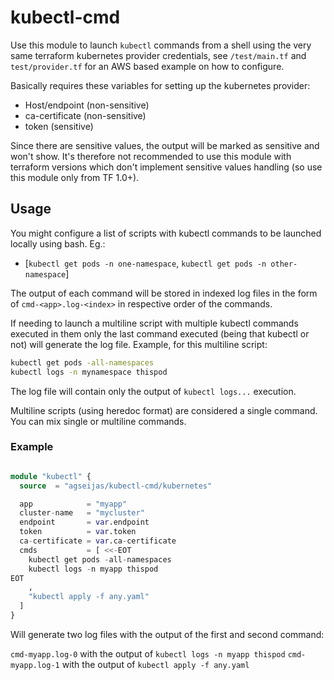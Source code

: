 # kubectl-cmd

Use this module to launch `kubectl` commands from a shell using the very same terraform kubernetes provider credentials, see `/test/main.tf` and `test/provider.tf` for an AWS based example on how to configure.

Basically requires these variables for setting up the kubernetes provider:

- Host/endpoint (non-sensitive)
- ca-certificate (non-sensitive)
- token (sensitive)

Since there are sensitive values, the output will be marked as sensitive and won't show. It's therefore not recommended to use this module with terraform versions which don't implement sensitive values handling (so use this module only from TF 1.0+).

## Usage

You might configure a list of scripts with kubectl commands to be launched locally using bash. Eg.:

- [`kubectl get pods -n one-namespace`, `kubectl get pods -n other-namespace`]

The output of each command will be stored in indexed log files in the form of `cmd-<app>.log-<index>` in respective order of the commands.

If needing to launch a multiline script with multiple kubectl commands executed in them only the last command executed (being that kubectl or not) will generate the log file. Example, for this multiline script:

```bash
kubectl get pods -all-namespaces
kubectl logs -n mynamespace thispod 
```
The log file will contain only the output of `kubectl logs...` execution.

Multiline scripts (using heredoc format) are considered a single command. You can mix single or multiline commands.

### Example



```terraform

module "kubectl" {
  source  = "agseijas/kubectl-cmd/kubernetes"

  app            = "myapp"
  cluster-name   = "mycluster"
  endpoint       = var.endpoint
  token          = var.token
  ca-certificate = var.ca-certificate
  cmds           = [ <<-EOT
    kubectl get pods -all-namespaces
    kubectl logs -n myapp thispod 
EOT
    ,
    "kubectl apply -f any.yaml"
  ]
}
```

Will generate two log files with the output of the first and second command:

`cmd-myapp.log-0` with the output of `kubectl logs -n myapp thispod`
`cmd-myapp.log-1` with the output of `kubectl apply -f any.yaml`
